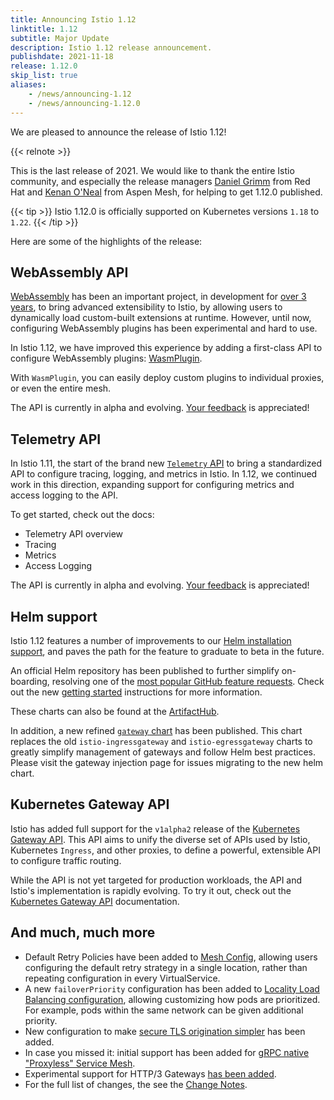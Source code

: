 ```yaml
---
title: Announcing Istio 1.12
linktitle: 1.12
subtitle: Major Update
description: Istio 1.12 release announcement.
publishdate: 2021-11-18
release: 1.12.0
skip_list: true
aliases:
    - /news/announcing-1.12
    - /news/announcing-1.12.0
---
```


We are pleased to announce the release of Istio 1.12!

{{< relnote >}}

This is the last release of 2021. We would like to thank the entire Istio community, and especially the release managers [Daniel Grimm](https://github.com/dgn) from Red Hat and [Kenan O'Neal](https://github.com/Kmoneal) from Aspen Mesh, for helping to get 1.12.0 published.

{{< tip >}}
Istio 1.12.0 is officially supported on Kubernetes versions `1.18` to `1.22`.
{{< /tip >}}

Here are some of the highlights of the release:

## WebAssembly API

[WebAssembly](/docs/concepts/wasm/) has been an important project, in development for [over 3 years](/blog/2020/wasm-announce/), to bring advanced extensibility to Istio, by allowing users to dynamically load custom-built extensions at runtime.
However, until now, configuring WebAssembly plugins has been experimental and hard to use.

In Istio 1.12, we have improved this experience by adding a first-class API to configure WebAssembly plugins: [WasmPlugin](/docs/reference/config/proxy_extensions/wasm-plugin/).

With `WasmPlugin`, you can easily deploy custom plugins to individual proxies, or even the entire mesh.

The API is currently in alpha and evolving. [Your feedback](/get-involved/) is appreciated!

## Telemetry API

In Istio 1.11, the start of the brand new [`Telemetry` API](/docs/reference/config/telemetry/) to bring a standardized API to configure tracing, logging, and metrics in Istio.
In 1.12, we continued work in this direction, expanding support for configuring metrics and access logging to the API.

To get started, check out the docs:
<!-- TODO links once docs merge -->

* Telemetry API overview
* Tracing
* Metrics
* Access Logging

The API is currently in alpha and evolving. [Your feedback](/get-involved/) is appreciated!

## Helm support

Istio 1.12 features a number of improvements to our [Helm installation support](/docs/setup/install/helm/), and paves the path for the feature to graduate to beta in the future.

An official Helm repository has been published to further simplify on-boarding, resolving one of the [most popular GitHub feature requests](https://github.com/istio/istio/issues/7505).
Check out the new [getting started](/docs/setup/install/helm/#prerequisites) instructions for more information.

These charts can also be found at the [ArtifactHub](https://artifacthub.io/packages/search?org=istio).

In addition, a new refined [`gateway` chart](https://artifacthub.io/packages/helm/istio-official/gateway) has been published.
This chart replaces the old `istio-ingressgateway` and `istio-egressgateway` charts to greatly simplify management of gateways and follow Helm best practices. Please visit the gateway injection page for issues migrating to the new helm chart.

## Kubernetes Gateway API

Istio has added full support for the `v1alpha2` release of the [Kubernetes Gateway API](http://gateway-api.org/).
This API aims to unify the diverse set of APIs used by Istio, Kubernetes `Ingress`, and other proxies, to define a powerful, extensible API to configure traffic routing.

While the API is not yet targeted for production workloads, the API and Istio's implementation is rapidly evolving.
To try it out, check out the [Kubernetes Gateway API](/docs/tasks/traffic-management/ingress/gateway-api/) documentation.

## And much, much more

* Default Retry Policies have been added to [Mesh Config](/docs/reference/config/istio.mesh.v1alpha1/#MeshConfig), allowing users configuring the default retry strategy in a single location, rather than repeating configuration in every VirtualService.
* A new `failoverPriority` configuration has been added to [Locality Load Balancing configuration](/docs/reference/config/networking/destination-rule/#LocalityLoadBalancerSetting), allowing customizing how pods are prioritized. For example, pods within the same network can be given additional priority.
* New configuration to make [secure TLS origination simpler](/docs/ops/best-practices/security/#configure-tls-verification-in-destination-rule-when-using-tls-origination) has been added.
* In case you missed it: initial support has been added for [gRPC native "Proxyless" Service Mesh](/blog/2021/proxyless-grpc/).
* Experimental support for HTTP/3 Gateways [has been added](https://github.com/istio/istio/wiki/Experimental-QUIC-and-HTTP-3-support-in-Istio-gateways).
* For the full list of changes, the see the [Change Notes](/news/releases/1.12.x/announcing-1.12/change-notes/).
